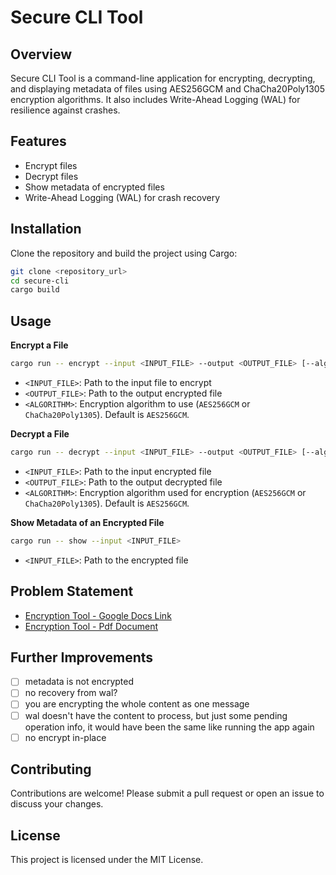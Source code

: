 # Secure CLI Tool

## Overview

Secure CLI Tool is a command-line application for encrypting, decrypting, and displaying metadata of files using AES256GCM and ChaCha20Poly1305 encryption algorithms. It also includes Write-Ahead Logging (WAL) for resilience against crashes.

## Features

- Encrypt files
- Decrypt files
- Show metadata of encrypted files
- Write-Ahead Logging (WAL) for crash recovery

## Installation

Clone the repository and build the project using Cargo:

```sh
git clone <repository_url>
cd secure-cli
cargo build
```

## Usage

**Encrypt a File**

```sh
cargo run -- encrypt --input <INPUT_FILE> --output <OUTPUT_FILE> [--algorithm <ALGORITHM>]
```
- `<INPUT_FILE>`: Path to the input file to encrypt
- `<OUTPUT_FILE>`: Path to the output encrypted file
- `<ALGORITHM>`: Encryption algorithm to use (`AES256GCM` or `ChaCha20Poly1305`). Default is `AES256GCM`.

**Decrypt a File**
```sh
cargo run -- decrypt --input <INPUT_FILE> --output <OUTPUT_FILE> [--algorithm <ALGORITHM>]
```
- `<INPUT_FILE>`: Path to the input encrypted file
- `<OUTPUT_FILE>`: Path to the output decrypted file
- `<ALGORITHM>`: Encryption algorithm used for encryption (`AES256GCM` or `ChaCha20Poly1305`). Default is `AES256GCM`.

**Show Metadata of an Encrypted File**
```sh
cargo run -- show --input <INPUT_FILE>
```
- `<INPUT_FILE>`: Path to the encrypted file

## Problem Statement
- [Encryption Tool - Google Docs Link](https://docs.google.com/document/d/1_mULXR9q8rWzeSYD2MjIqcgM0BcuGiJHRfBKzndBJoQ/edit?usp=drivesdk)
- [Encryption Tool - Pdf Document](/assets/Encryption%20tool.pdf)

## Further Improvements
- [ ] metadata is not encrypted
- [ ] no recovery from wal?
- [ ] you are encrypting the whole content as one message
- [ ] wal doesn't have the content to process, but just some pending operation info, it would have been the same like running the app again
- [ ] no encrypt in-place

## Contributing

Contributions are welcome! Please submit a pull request or open an issue to discuss your changes.

## License

This project is licensed under the MIT License.